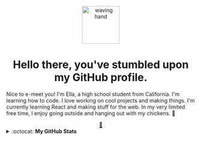 <div align="center">
 <img align="center" src="https://cloud-m7ewqwpnv.vercel.app/0wave.gif" alt="waving hand" width="100" height="100">
 <h1 align="center"> Hello there, you've stumbled upon my GitHub profile.</h1>
</div>

Nice to e-meet you! I'm Ella, a high school student from California. I'm learning how to code. I love working on cool projects and making things. I'm currently learning React and making stuff for the web. In my very limited free time, I enjoy going outside and hanging out with my chickens. :chicken: 

<div align="center"><a href="mailto:exu6056@gmail.com">📧</a></div>


<details closed>
<summary> :octocat: <b>My GitHub Stats</b> </summary>
<div align="center">
<p align = "center">
 <img align="center" src="https://github-readme-stats.vercel.app/api?username=eilla1&count_private=true" alt="account stats"/> 
 </p>
 <p align="center">(excluding private repositories)</p>

<p align="center">
 <img align="center" src="https://github-readme-stats.vercel.app/api/top-langs/?username=eilla1&layout=compact" alt="top languages">
</p>
</div>

</details>
